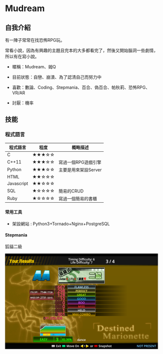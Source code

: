# Mudream

## 自我介紹

有一陣子常常在找恐怖RPG玩。

常看小說，因為有興趣的主題且完本的大多都看完了，然後又開始腦洞一些劇情，所以有在寫小說。

* 暱稱：Mudream、姆Q

* 目前狀態：自戀、崩潰、為了認清自己而努力中

* 喜歡：數論、Coding、Stepmania、百合、偽百合、帕秋莉、恐怖RPG、VR/AR

* 討厭：機率

## 技能

### 程式語言

|程式語言    | 程度  | 概略描述 |
|------------|-------|----------|
| C          | ★★★☆☆ ||
| C++11      | ★★★☆☆ | 寫過一個RPG遊戲引擎  |
| Python     | ★★★☆☆ | 主要是用來架設Server |
| HTML       | ★★☆☆☆ ||  
| Javascript | ★★☆☆☆ || 
| SQL        | ★☆☆☆☆ | 簡易的CRUD |
| Ruby       | ★☆☆☆☆ | 寫過一個簡易的書櫃 |

#### 常用工具

* 架設網站 : Python3+Tornado+Nginx+PostgreSQL

#### Stepmania

狐貓二級

![](step2j.png)
